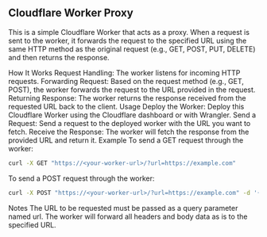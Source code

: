 ## Cloudflare Worker Proxy
This is a simple Cloudflare Worker that acts as a proxy. When a request is sent to the worker, it forwards the request to the specified URL using the same HTTP method as the original request (e.g., GET, POST, PUT, DELETE) and then returns the response.

How It Works
Request Handling: The worker listens for incoming HTTP requests.
Forwarding Request: Based on the request method (e.g., GET, POST), the worker forwards the request to the URL provided in the request.
Returning Response: The worker returns the response received from the requested URL back to the client.
Usage
Deploy the Worker: Deploy this Cloudflare Worker using the Cloudflare dashboard or with Wrangler.
Send a Request: Send a request to the deployed worker with the URL you want to fetch.
Receive the Response: The worker will fetch the response from the provided URL and return it.
Example
To send a GET request through the worker:

```bash
curl -X GET "https://<your-worker-url>/?url=https://example.com"
```
To send a POST request through the worker:

```bash
curl -X POST "https://<your-worker-url>/?url=https://example.com" -d '{"key":"value"}' -H "Content-Type: application/json"
```

Notes
The URL to be requested must be passed as a query parameter named url.
The worker will forward all headers and body data as is to the specified URL.
